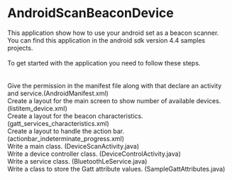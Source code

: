 AndroidScanBeaconDevice
=======================
This application show how to use your android set as a beacon scanner. You can find this application in the android sdk version 4.4 samples projects.<br />
<br />
To get started with the application you need to follow these steps.<br />
<br /><br />
Give the permission in the manifest file along with that declare an activity and service.(AndroidManifest.xml)<br />
Create a layout for the main screen to show number of available devices. (listitem_device.xml)<br />
Create a layout for the beacon characteristics. (gatt_services_characteristics.xml)  <br />
Create a layout to handle the action bar. (actionbar_indeterminate_progress.xml)<br />
Write a main class. (DeviceScanActivity.java)<br />
Write a device controller class. (DeviceControlActivity.java)<br />
Write a service class. (BluetoothLeService.java)<br />
Write a class  to store the Gatt attribute values. (SampleGattAttributes.java)<br />
